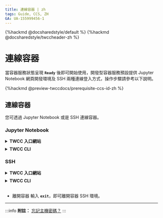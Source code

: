 ```yaml
---
title: 連線容器 | zh
tags: Guide, CCS, ZH
GA: UA-155999456-1
---
```


{%hackmd @docsharedstyle/default %}
{%hackmd @docsharedstyle/twccheader-zh %}

# 連線容器

當容器服務狀態呈現 **`Ready`** 後即可開始使用，開發型容器服務預設提供 Jupyter Notebook 網頁開發環境及 SSH 兩種連線登入方式，操作步驟請參考以下說明。

{%hackmd @preview-twccdocs/prerequisite-ccs-id-zh %}

## 連線容器

您可透過 Jupyter Notebook 或是 SSH 連線容器。

### Jupyter Notebook

<!-- 1 start -->

<details class="docspoiler">

<summary><b>TWCC 入口網站</b></summary>

<br>

- **Step 1.** 點選 Jupyter 右方之「**開啟**」，即可開啟內建的 Jupyter Notebook 操作網頁。

![](https://cos.twcc.ai/SYS-MANUAL/uploads/upload_536d3b7c1e7631fc0a40616396953b3e.png)

- **Step 2.** 再點選 「**New**」 > 「**Terminal**」，即可連線進入容器環境，開始在容器內進行人工智慧運算工作。

![](https://cos.twcc.ai/SYS-MANUAL/uploads/upload_4d710c1fb912cf901ebfae96d73c06d2.png)


</details>

<!-- Space -->

<div style="height:8px"></div>

<!-- 2. start -->

<details class="docspoiler">

<summary><b>TWCC CLI</b></summary>

<br>

- **Step 1.** 取得容器 ID 為 `1249374` 的容器 Jupyter Notebook 網址。


```bash
$ twccli ls ccs -s 1249374 -gjpnb
```


- **Step 2.** 點選 「**網址**」 (CLI)，即可開啟 Jupyter Notebook。

![](https://cos.twcc.ai/SYS-MANUAL/uploads/upload_619c5fad19ccb469b5368895935ae48b.png)


- **Step 3.** 再點選 「**New**」 > 「**Terminal**」，即可連線進入容器環境。

![](https://cos.twcc.ai/SYS-MANUAL/uploads/upload_4d710c1fb912cf901ebfae96d73c06d2.png)


</details>


### SSH

<!-- 1 start -->

<details class="docspoiler">

<summary><b>TWCC 入口網站</b></summary>

<br>


- **Step 1.** 點擊 SSH 右方之「**複製圖示**」，即可快速複製主機登人帳號及 IP 位址，

![](https://cos.twcc.ai/SYS-MANUAL/uploads/upload_843ed64309398c217dc4e8c5f4644785.png)

- **Step 2.** 在本地端電腦中，開啟 Terminal 並且填入 SSH 登入之相關資訊即可完成，登入的帳號及密碼為 iService 中所設定之主機帳號與密碼，另可使用其他第三方軟體如 Putty 等工具進行連線。

<div style="background-color:black;color:white;padding:20px;">

C:\Users\Janice_Chiang><span style="background-color:#fcf8e3; color: #000; padding:3.2px">ssh twcctest1234@203.145.219.134 -p 58794</span>
The authenticity of host '[203.145.219.134]:58794 ([203.145.219.134]:58794)' can't be established.
ECDSA key fingerprint is SHA256:ynH3b3yiP74bI6OD54FyA34OfiPT/7bAS07V/9gsceY.
Are you sure you want to continue connecting (yes/no)? <span style="background-color:#fcf8e3; color: #000; padding:3.2px">yes</span>
Warning: Permanently added ‘[203.145.219.129]:51606’ (ED25519) to the list of known hosts.
janice2019@203.145.219.129’s password:
Welcome to Ubuntu 16.04.5 LTS (GNU/Linux 3.10.0-862.el7.x86_64 x86_64)

Documentation: https://help.ubuntu.com

Management: https://landscape.canonical.com

Support: https://ubuntu.com/advantage

Note: Read and write permission with superuser access in '/home/'
and ‘/work’ directories has been disabled in this environment.
Please avoid running such commands using ‘sudo’ under those directories directly.
If possible, use ‘sudo -s -H [command]’ instead of ‘sudo’ to avoid them.
init: Setting environment variables
twcctest1234@t36g6ptest03-ndg8f:~$

</details>

<!-- Space -->

<div style="height:8px"></div>

<!-- 2. start -->

<details class="docspoiler">

<summary><b>TWCC CLI</b></summary>

<br>

- **Step 1.** 取得 SSH 容器 ID 為 **`1249380`** 的容器 SSH 連線資訊

```bash
$ twccli ls ccs -s 1249374 -gssh
```
- **Step 2.** 在本地端電腦中，開啟 Terminal，複製貼上指令 > 輸入「**主機密碼**」，即可連線進入容器。

</details>

<br>

- 離開容器
    輸入 **`exit`**，即可離開容器 SSH 環境。

---

:::info
<i class="fa fa-paperclip fa-20" aria-hidden="true"></i> **附註：** [<ins>忘記主機密碼？</ins>](https://man.twcc.ai/@twccdocs/guide-service-hostname-pwd-otp-zh#%E9%87%8D%E7%BD%AE%E4%B8%BB%E6%A9%9F%E5%AF%86%E7%A2%BC)
:::